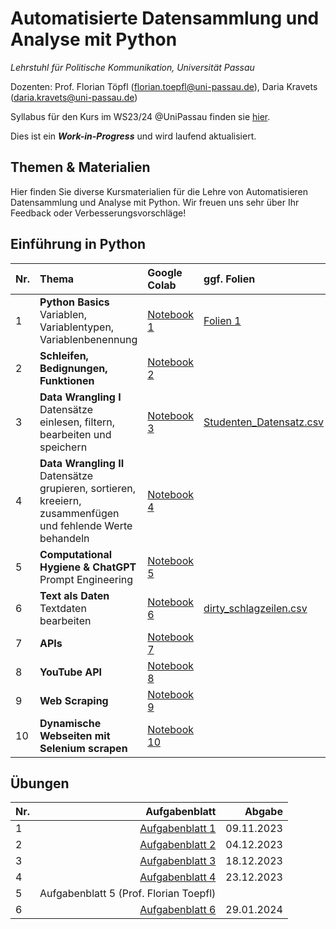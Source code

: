 # Automatisierte Datensammlung und Analyse mit Python

*Lehrstuhl für Politische Kommunikation, Universität Passau* 

Dozenten: Prof. Florian Töpfl (<florian.toepfl@uni-passau.de>), Daria Kravets (<daria.kravets@uni-passau.de>)

Syllabus für den Kurs im WS23/24 @UniPassau finden sie [hier](https://syncandshare.lrz.de/open/MlNpeGNFOGZjTDQ1eGROQk5Zb1dM/WS_23_24/Automatisierte%20Datensammlung/2023_09_26_Seminarplan_Datensammlung%2BUebung.docx?filelink_id=fiWWDJnGyerXAaodj7DiK2).

  
Dies ist ein ***Work-in-Progress*** und wird laufend aktualisiert.

Themen & Materialien 
---------------

Hier finden Sie diverse Kursmaterialien für die Lehre von Automatisieren Datensammlung und Analyse mit Python. Wir freuen uns sehr über Ihr Feedback oder Verbesserungsvorschläge!

## Einführung in Python

| Nr.  | Thema       | Google Colab    | ggf. Folien  |
| -----|:------------| :---------|:-------|
| 1    | **Python Basics** <br /> Variablen, Variablentypen, Variablenbenennung | [Notebook 1](https://colab.research.google.com/drive/1w0iSbeYxvoevGCAXq0TKbdLHNYsa1eIJ?usp=sharing)| [Folien 1](https://github.com/polcomm-passau/computational_methods_python/blob/main/files/Sitzung_1.pdf) |  
| 2    | **Schleifen, Bedignungen, Funktionen** |[Notebook 2](https://colab.research.google.com/drive/1KJlrXlFWt8VTjBfjUx8OTIFtfVbL0dr4?usp=sharing)|
|  3   | **Data Wrangling I** <br /> Datensätze einlesen, filtern, bearbeiten und speichern| [Notebook 3](https://colab.research.google.com/drive/1t21J7bpyPdTlltlu_BMGpRvmPjG20_lN?usp=sharing)| [Studenten_Datensatz.csv](https://github.com/polcomm-passau/computational_methods_python/files/13312956/Studenten_Datensatz.csv)|
| 4    | **Data Wrangling II** <br /> Datensätze grupieren, sortieren, kreeiern, zusammenfügen und fehlende Werte behandeln | [Notebook 4](https://colab.research.google.com/drive/18y6Y5PELOOvU4fuIYkts8HOMwZNFfXaL?usp=sharing)| |
| 5    | **Computational Hygiene & ChatGPT** </br> Prompt Engineering | [Notebook 5](https://colab.research.google.com/drive/1ew1ASC9VEyst8kaM_FB74K0HG3ACi6Uz?usp=sharing)| |
| 6    | **Text als Daten** </br> Textdaten bearbeiten | [Notebook 6](https://colab.research.google.com/drive/1QqOxEPJJws5ZsAY6cV6SUdTTHaUd3L1h?usp=sharing)| [dirty_schlagzeilen.csv](https://github.com/polcomm-passau/computational_methods_python/files/13457080/dirty_schlagzeilen.csv)
| 7   |  **APIs** |[Notebook 7](https://colab.research.google.com/drive/1Uy284RVrpl0xovUF4C1Sj2Dfes6_TMi1?usp=sharing)| |
| 8   | **YouTube API**| [Notebook 8](https://colab.research.google.com/drive/1ZNPJ2p-OAVWVZDgNCQ9_hUcIr5FzLFZN?usp=sharing)| |
| 9 | **Web Scraping**| [Notebook 9](https://colab.research.google.com/drive/1I2f4_ftkRrzDUCrw8qf-dSfgokElBZO0?usp=sharing)| |
| 10| **Dynamische Webseiten mit Selenium scrapen** |[Notebook 10](https://colab.research.google.com/drive/11SznpH3pWpxEueA2jSSPe6y9YGejagJj?usp=sharing)| |

## Übungen 

| Nr.  | Aufgabenblatt     | Abgabe|
| -----|------------------:|------:|
|    1 | [Aufgabenblatt 1](https://colab.research.google.com/drive/1axkPOdufMKGpmo8TrU1z_Qqj10WUZDUr?usp=sharing)| 09.11.2023|
|    2|  [Aufgabenblatt 2](https://colab.research.google.com/drive/16iwWpIz3YaxvS5TLPi8f9_2_R4pLYW3X?usp=sharing)| 04.12.2023|
|    3|  [Aufgabenblatt 3](https://colab.research.google.com/drive/1sOwrQTS9t6x9E-m8L4coz4nN4HyzJV1D?usp=sharing)| 18.12.2023|
|    4|  [Aufgabenblatt 4](https://colab.research.google.com/drive/13AoZOrsyhY_S_y88P_fCId5dBTP9LqlU?usp=sharing)| 23.12.2023|
|    5| Aufgabenblatt 5 (Prof. Florian Toepfl)| |
|    6| [Aufgabenblatt 6](https://colab.research.google.com/drive/1KksBLVL4895WIRX8pTn22cUpAqeGpO8g?usp=sharing)| 29.01.2024|
